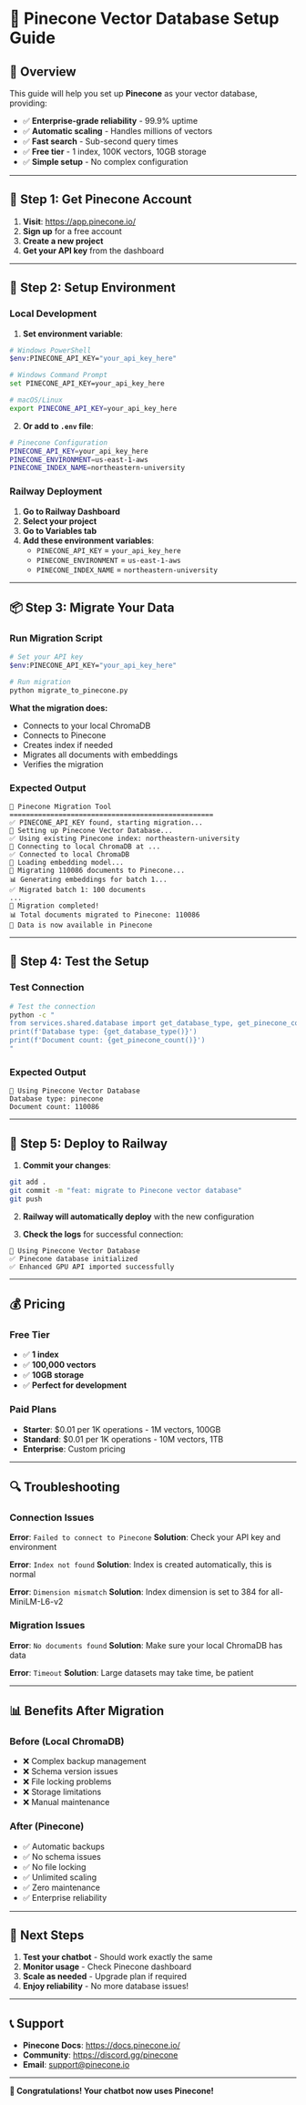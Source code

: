 # 🌲 Pinecone Vector Database Setup Guide

## 🎯 **Overview**

This guide will help you set up **Pinecone** as your vector database, providing:
- ✅ **Enterprise-grade reliability** - 99.9% uptime
- ✅ **Automatic scaling** - Handles millions of vectors
- ✅ **Fast search** - Sub-second query times
- ✅ **Free tier** - 1 index, 100K vectors, 10GB storage
- ✅ **Simple setup** - No complex configuration

---

## 🚀 **Step 1: Get Pinecone Account**

1. **Visit**: https://app.pinecone.io/
2. **Sign up** for a free account
3. **Create a new project**
4. **Get your API key** from the dashboard

---

## 🔧 **Step 2: Setup Environment**

### **Local Development**

1. **Set environment variable**:
```bash
# Windows PowerShell
$env:PINECONE_API_KEY="your_api_key_here"

# Windows Command Prompt
set PINECONE_API_KEY=your_api_key_here

# macOS/Linux
export PINECONE_API_KEY=your_api_key_here
```

2. **Or add to `.env` file**:
```bash
# Pinecone Configuration
PINECONE_API_KEY=your_api_key_here
PINECONE_ENVIRONMENT=us-east-1-aws
PINECONE_INDEX_NAME=northeastern-university
```

### **Railway Deployment**

1. **Go to Railway Dashboard**
2. **Select your project**
3. **Go to Variables tab**
4. **Add these environment variables**:
   - `PINECONE_API_KEY` = `your_api_key_here`
   - `PINECONE_ENVIRONMENT` = `us-east-1-aws`
   - `PINECONE_INDEX_NAME` = `northeastern-university`

---

## 📦 **Step 3: Migrate Your Data**

### **Run Migration Script**

```bash
# Set your API key
$env:PINECONE_API_KEY="your_api_key_here"

# Run migration
python migrate_to_pinecone.py
```

**What the migration does:**
- Connects to your local ChromaDB
- Connects to Pinecone
- Creates index if needed
- Migrates all documents with embeddings
- Verifies the migration

### **Expected Output**
```
🌲 Pinecone Migration Tool
==================================================
✅ PINECONE_API_KEY found, starting migration...
🌲 Setting up Pinecone Vector Database...
✅ Using existing Pinecone index: northeastern-university
📁 Connecting to local ChromaDB at ...
✅ Connected to local ChromaDB
🤖 Loading embedding model...
🔄 Migrating 110086 documents to Pinecone...
📊 Generating embeddings for batch 1...
✅ Migrated batch 1: 100 documents
...
🎉 Migration completed!
📊 Total documents migrated to Pinecone: 110086
🌲 Data is now available in Pinecone
```

---

## 🧪 **Step 4: Test the Setup**

### **Test Connection**

```bash
# Test the connection
python -c "
from services.shared.database import get_database_type, get_pinecone_count
print(f'Database type: {get_database_type()}')
print(f'Document count: {get_pinecone_count()}')
"
```

### **Expected Output**
```
🌲 Using Pinecone Vector Database
Database type: pinecone
Document count: 110086
```

---

## 🚀 **Step 5: Deploy to Railway**

1. **Commit your changes**:
```bash
git add .
git commit -m "feat: migrate to Pinecone vector database"
git push
```

2. **Railway will automatically deploy** with the new configuration

3. **Check the logs** for successful connection:
```
🌲 Using Pinecone Vector Database
✅ Pinecone database initialized
✅ Enhanced GPU API imported successfully
```

---

## 💰 **Pricing**

### **Free Tier**
- ✅ **1 index**
- ✅ **100,000 vectors**
- ✅ **10GB storage**
- ✅ **Perfect for development**

### **Paid Plans**
- **Starter**: $0.01 per 1K operations - 1M vectors, 100GB
- **Standard**: $0.01 per 1K operations - 10M vectors, 1TB
- **Enterprise**: Custom pricing

---

## 🔍 **Troubleshooting**

### **Connection Issues**

**Error**: `Failed to connect to Pinecone`
**Solution**: Check your API key and environment

**Error**: `Index not found`
**Solution**: Index is created automatically, this is normal

**Error**: `Dimension mismatch`
**Solution**: Index dimension is set to 384 for all-MiniLM-L6-v2

### **Migration Issues**

**Error**: `No documents found`
**Solution**: Make sure your local ChromaDB has data

**Error**: `Timeout`
**Solution**: Large datasets may take time, be patient

---

## 📊 **Benefits After Migration**

### **Before (Local ChromaDB)**
- ❌ Complex backup management
- ❌ Schema version issues
- ❌ File locking problems
- ❌ Storage limitations
- ❌ Manual maintenance

### **After (Pinecone)**
- ✅ Automatic backups
- ✅ No schema issues
- ✅ No file locking
- ✅ Unlimited scaling
- ✅ Zero maintenance
- ✅ Enterprise reliability

---

## 🎯 **Next Steps**

1. **Test your chatbot** - Should work exactly the same
2. **Monitor usage** - Check Pinecone dashboard
3. **Scale as needed** - Upgrade plan if required
4. **Enjoy reliability** - No more database issues!

---

## 📞 **Support**

- **Pinecone Docs**: https://docs.pinecone.io/
- **Community**: https://discord.gg/pinecone
- **Email**: support@pinecone.io

---

**🎉 Congratulations! Your chatbot now uses Pinecone!** 